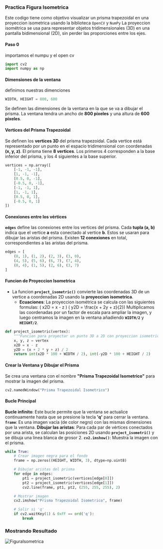 ###  Practica Figura Isometrica

Este codigo tiene como objetivo visualizar un prisma trapezoidal en una proyeccion isometrica usando la biblioteca `OpenCV` y `NumPy`  La proyeccion isométrica se usa para representar objetos tridimensionales (3D) en una pantalla bidimensional (2D), sin perder las proporciones entre los ejes.

#### Paso 0 
importamos el numpu y el open cv 

```python
import cv2
import numpy as np
```

#### Dimensiones de la ventana
definimos nuestras dimenciones 

```python
WIDTH, HEIGHT = 800, 600
```

Se definen las dimensiones de la ventana en la que se va a dibujar el prisma. La ventana tendra un ancho de **800 pixeles** y una altura de **600 pixeles**.

#### Vertices del Prisma Trapezoidal

Se definen los **vertices 3D** del prisma trapezoidal. 
Cada vertice está representado por un punto en el espacio tridimensional con coordenadas **(x, y, z)**.
El prisma tiene **8 vertices**. Los primeros 4 corresponden a la base inferior del prisma, y los 4 siguientes a la base superior.

```python
vertices = np.array([
    [-1, -1, -1],   
    [1, -1, -1],   
    [0.5, 0, -1], 
    [-0.5, 0, -1], 
    [-1, -1, 1],   
    [1, -1, 1],
    [0.5, 0, 1],
    [-0.5, 0, 1]
])
```


#### Conexiones entre los vértices
**`edges`** define las conexiones entre los vertices del prisma. 
Cada **tupla (a, b)** indica que el vertice **a** esta conectado al vertice **b**. Estos se usaran para dibujar las aristas del prisma.
Existen **12 conexiones** en total, correspondientes a las aristas del prisma.


```python
edges = [
    (0, 1), (1, 2), (2, 3), (3, 0),  
    (4, 5), (5, 6), (6, 7), (7, 4),  
    (0, 4), (1, 5), (2, 6), (3, 7)   
]
```


#### Funcion de Proyeccion Isometrica

- La funcion **`project_isometric()`** convierte las coordenadas 3D de un vertice a coordenadas 2D usando la **proyeccion isometrica**.
  - **Ecuaciones**: La proyeccion isométrica se calcula con las siguientes formulas:
    ( x2D = x - z )
    ( y2D = \frac{x + 2y + z}{2})
  Multiplicamos las coordenadas por un factor de escala para ampliar la imagen, y luego centramos la imagen en la ventana añadiendo **`WIDTH/2`** y **`HEIGHT/2`**.

```python
def project_isometric(vertex):
    """Funcion para proyectar un punto 3D a 2D con proyeccion isometrica"""
    x, y, z = vertex
    x2D = x - z
    y2D = (x + 2 * y + z) / 2
    return int(x2D * 100 + WIDTH / 2), int(-y2D * 100 + HEIGHT / 2)
```


#### Crear la Ventana y Dibujar el Prisma
Se crea una ventana con el nombre **"Prisma Trapezoidal Isometrico"** para mostrar la imagen del prisma.


```python
cv2.namedWindow("Prisma Trapezoidal Isometrico")
```


#### Bucle Principal
**Bucle infinito**: Este bucle permite que la ventana se actualice continuamente hasta que se presione la tecla **'q'** para cerrar la ventana.
**`frame`**: Es una imagen vacía (de color negro) con las mismas dimensiones que la ventana.
**Dibujar las aristas**: Para cada par de vértices conectados por una arista, se calculan las posiciones 2D usando 
**`project_isometri()`** y se dibuja una linea blanca de grosor 2.
**`cv2.imshow()`**: Muestra la imagen con el prisma.

```python
while True:
    # Crear imagen negra para el fondo
    frame = np.zeros((HEIGHT, WIDTH, 3), dtype=np.uint8)

    # Dibujar aristas del prisma
    for edge in edges:
        pt1 = project_isometric(vertices[edge[0]])
        pt2 = project_isometric(vertices[edge[1]])
        cv2.line(frame, pt1, pt2, (255, 255, 255), 2)

    # Mostrar imagen
    cv2.imshow("Prisma Trapezoidal Isometrico", frame)

    # Salir si 'q'
    if cv2.waitKey(1) & 0xFF == ord('q'):
        break
```



### Mostrando Resultado
![FiguraIsometrica]()

